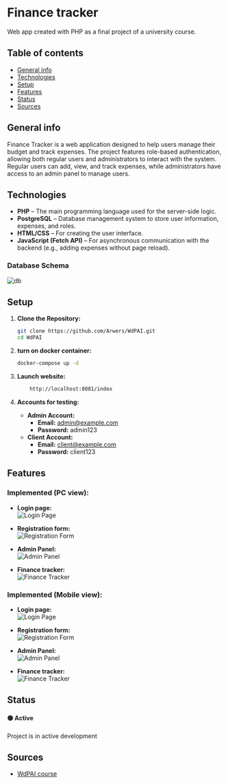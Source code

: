 # Finance tracker
Web app created with PHP as a final project of a university course.

## Table of contents
* [General info](#general-info)
* [Technologies](#technologies)
* [Setup](#setup)
* [Features](#features)
* [Status](#status)
* [Sources](#sources)

## General info
Finance Tracker is a web application designed to help users manage their budget and track expenses. 
The project features role-based authentication, allowing both regular users and administrators to interact with the system. 
Regular users can add, view, and track expenses, while administrators have access to an admin panel to manage users.

## Technologies
- **PHP** – The main programming language used for the server-side logic.
- **PostgreSQL** – Database management system to store user information, expenses, and roles.
- **HTML/CSS** – For creating the user interface.
- **JavaScript (Fetch API)** – For asynchronous communication with the backend (e.g., adding expenses without page reload).

### Database Schema
![db](docs/schema.png)

## Setup
1. **Clone the Repository:**
   ```bash
   git clone https://github.com/Arwers/WdPAI.git
   cd WdPAI
   ```

1. **turn on docker container:**
   ```bash
   docker-compose up -d
   ```

2. **Launch website:**
    ```bash
        http://localhost:8081/index
    ```

3. **Accounts for testing:**
    - **Admin Account:**
        - **Email:** admin@example.com
        - **Password:** admin123
    - **Client Account:**
        - **Email:** client@example.com
        - **Password:** client123
    
## Features
### Implemented (PC view):
- **Login page:**  
  ![Login Page](docs/views/login.png)

- **Registration form:**  
  ![Registration Form](docs/views/register.png)

- **Admin Panel:**  
  ![Admin Panel](docs/views/admin_panel.png)

- **Finance tracker:**  
  ![Finance Tracker](docs/views/tracker.png)
### Implemented (Mobile view):
- **Login page:**  
  ![Login Page](docs/views/login_mobile.png)

- **Registration form:**  
  ![Registration Form](docs/views/register_mobile.png)

- **Admin Panel:**  
  ![Admin Panel](docs/views/admin_panel_mobile.png)

- **Finance tracker:**  
  ![Finance Tracker](docs/views/tracker_mobile.png)

## Status
#### 🟢 Active
Project is in active development

## Sources
* [WdPAI course](https://www.youtube.com/watch?v=SLxf1ZhlqOQ&list=PLtx5mWTs0kiWv_JaaRF1OfCvg-aFgl18z)